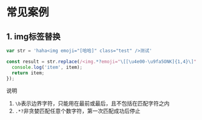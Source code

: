 # 常见案例

## 1. img标签替换
```js
var str = 'haha<img emoji="[哈哈]" class="test" />测试'

const result = str.replace(/<img.*?emoji="\[[\u4e00-\u9fa5ONK]{1,4}\]".*?\/>/gi, (item) => {
  console.log('item', item);
  return item;
});
```

说明
1. `\b`表示边界字符，只能用在最前或最后，且不包括在匹配字符之内
2. `.*?`非贪婪匹配任意个数字符，第一次匹配成功后停止